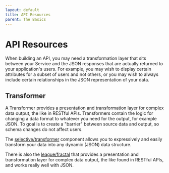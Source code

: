 ```yaml
---
layout: default
title: API Resources
parent: The Basics
---
```


# API Resources

When building an API, you may need a transformation layer that sits between 
your Service and the JSON responses that are actually returned 
to your application's users. For example, you may wish to display certain 
attributes for a subset of users and not others, or you may wish to always 
include certain relationships in the JSON representation of your data. 

## Transformer

A Transformer provides a presentation and transformation layer for complex data output, the like in RESTful APIs.
Transformers contain the logic for changing a data format to whatever you need for the output, for example JSON.
To goal is to create a "barrier" between source data and output, so schema changes do not affect users.

The [selective/transformer](https://github.com/selective-php/transformer) component
allows you to expressively and easily transform your data into any dynamic (JSON) data structure.

There is also the [league/fractal](https://fractal.thephpleague.com/)
that provides a presentation and transformation layer for complex data output, 
the like found in RESTful APIs, and works really well with JSON.

